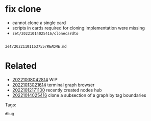 # fix clone

- cannot clone a single card
- scripts in cards required for cloning implementation were missing
- `zet/20221014025416/clonecardto`

```
```

` zet/20221101163755/README.md `

# Related

- [20221008042814](/zet/20221008042814/README.md) WIP
- [20221013021614](/zet/20221013021614/README.md) terminal graph browser
- [20221012171100](/zet/20221012171100/README.md) recently created nodes hub
- [20221014025416](/zet/20221014025416/README.md) clone a subsection of a graph by tag boundaries

Tags:

    #bug
